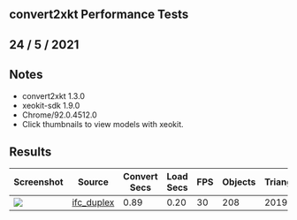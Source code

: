 ## convert2xkt Performance Tests


24 / 5 / 2021
---
## Notes


* convert2xkt 1.3.0
* xeokit-sdk 1.9.0
* Chrome/92.0.4512.0
* Click thumbnails to view models with xeokit.


## Results


| Screenshot | Source | Convert Secs | Load Secs | FPS | Objects | Triangles | Vertices | Source kB | XKT kB | Compression |
| --- | --- | --- | --- | --- | --- | --- | --- | --- | --- | --- |
| [![](https://xeokit.github.io/xeokit-xkt-utils/tests/models/xkt/ifc_duplex/screenshot/screenshot.png)](https://xeokit.github.io/xeokit-xkt-utils/tests/testXKT.html?xktSrc=.././models/xkt/ifc_duplex/model.xkt) | [ifc_duplex](./tests/loadXKT.html?xktSrc=.././models/xkt/ifc_duplex/model.xkt) | 0.89 | 0.20 | 30 | 208 | 20194 | 49504 | 2366.05 | 88.94 | 26.60 |